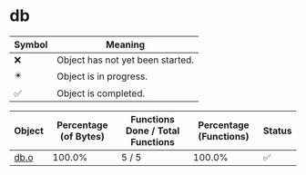 # db
| Symbol | Meaning 
| ------------- | ------------- 
| :x: | Object has not yet been started. 
| :eight_pointed_black_star: | Object is in progress. 
| :white_check_mark: | Object is completed. 


| Object | Percentage (of Bytes) | Functions Done / Total Functions | Percentage (Functions) | Status 
| ------------- | ------------- | ------------- | ------------- | ------------- 
| [db.o](https://github.com/shibbo/Petari/blob/master/docs/lib/RVL_SDK/db/db.md) | 100.0% | 5 / 5 | 100.0% | :white_check_mark: 
